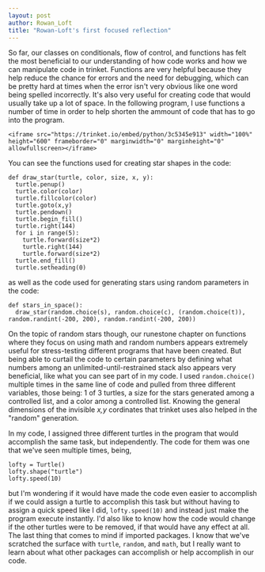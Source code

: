 ```yaml
---
layout: post
author: Rowan_Loft
title: "Rowan-Loft's first focused reflection"
---
```


So far, our classes on conditionals, flow of control, and functions has felt the most beneficial to our understanding of how code works and how we can manipulate code in trinket. Functions are very helpful because they help reduce the chance for errors and the need for debugging, which can be pretty hard at times when the error isn't very obvious like one word being spelled incorrectly. It's also very useful for creating code that would usually take up a lot of space. In the following program, I use functions a number of time in order to help shorten the ammount of code that has to go into the program.

	<iframe src="https://trinket.io/embed/python/3c5345e913" width="100%" height="600" frameborder="0" marginwidth="0" marginheight="0" allowfullscreen></iframe>

You can see the functions used for creating star shapes in the code:

```
def draw_star(turtle, color, size, x, y):
  turtle.penup()
  turtle.color(color)
  turtle.fillcolor(color)
  turtle.goto(x,y)
  turtle.pendown()
  turtle.begin_fill()
  turtle.right(144)
  for i in range(5):
    turtle.forward(size*2)
    turtle.right(144)
    turtle.forward(size*2)
  turtle.end_fill()
  turtle.setheading(0)
```

as well as the code used for generating stars using random parameters in the code:

```
def stars_in_space():
  draw_star(random.choice(s), random.choice(c), (random.choice(t)), random.randint(-200, 200), random.randint(-200, 200))
```

On the topic of random stars though, our runestone chapter on functions where they focus on using math and random numbers appears extremely useful for stress-testing different programs that have been created. But being able to curtail the code to certain parameters by defining what numbers among an unlimited-until-restrained stack also appears very beneficial, like what you can see part of in my code. I used `random.choice()` multiple times in the same line of code and pulled from three different variables, those being: 1 of 3 turtles, a size for the stars generated among a controlled list, and a color among a controlled list. Knowing the general dimensions of the invisible *x,y* cordinates that trinket uses also helped in the "random" generation. 

In my code, I assigned three different turtles in the program that would accomplish the same task, but independently. The code for them was one that we've seen multiple times, being,

```
lofty = Turtle()
lofty.shape("turtle")
lofty.speed(10)
```

but I'm wondering if it would have made the code even easier to accomplish if we could assign a turtle to accomplish this task but without having to assign a quick speed like I did, `lofty.speed(10)` and instead just make the program execute instantly. I'd also like to know how the code would change if the other turtles were to be removed, if that would have any effect at all. The last thing that comes to mind if imported packages. I know that we've scratched the surface with `turtle`, `random`, and `math`, but I really want to learn about what other packages can accomplish or help accomplish in our code. 
